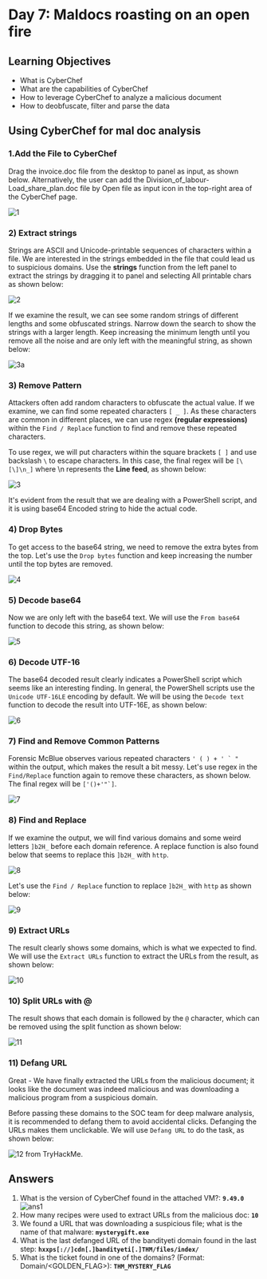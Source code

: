 # Day 7: Maldocs roasting on an open fire
## Learning Objectives
* What is CyberChef
* What are the capabilities of CyberChef
* How to leverage CyberChef to analyze a malicious document
* How to deobfuscate, filter and parse the data

## Using CyberChef for mal doc analysis
### 1.Add the File to CyberChef
Drag the invoice.doc file from the desktop to panel as input, as shown below. Alternatively, the user can add the Division_of_labour-Load_share_plan.doc file by Open file as input icon in the top-right area of the CyberChef page.

![1](https://user-images.githubusercontent.com/53142039/206240129-195790f2-5ffe-49f6-8d10-955c0375dd58.png)

### 2) Extract strings
Strings are ASCII and Unicode-printable sequences of characters within a file. We are interested in the strings embedded in the file that could lead us to suspicious domains. Use the **strings** function from the left panel to extract the strings by dragging it to panel and selecting All printable chars as shown below:

![2](https://user-images.githubusercontent.com/53142039/206240143-b46e822d-5ab5-42a7-9eb0-37576576aa6f.png)

If we examine the result, we can see some random strings of different lengths and some obfuscated strings. Narrow down the search to show the strings with a larger length. Keep increasing the minimum length until you remove all the noise and are only left with the meaningful string, as shown below:

![3a](https://user-images.githubusercontent.com/53142039/206244334-c9f1afcd-1eb9-4f71-8db0-6242de77f18b.png)

### 3) Remove Pattern
Attackers often add random characters to obfuscate the actual value. If we examine, we can find some repeated characters `[ _ ]`. As these characters are common in different places, we can use regex **(regular expressions)** within the `Find / Replace` function to find and remove these repeated characters. 

To use regex, we will put characters within the square brackets `[ ]` and use backslash `\` to escape characters. In this case, the final regex will be `[\[\]\n_]` where \n represents the **Line feed**, as shown below:

![3](https://user-images.githubusercontent.com/53142039/206240153-d48171f3-5664-4321-ad5a-cb11afc37e36.png)

It's evident from the result that we are dealing with a PowerShell script, and it is using base64 Encoded string to hide the actual code.

### 4) Drop Bytes
To get access to the base64 string, we need to remove the extra bytes from the top. Let's use the `Drop bytes` function and keep increasing the number until the top bytes are removed. 

![4](https://user-images.githubusercontent.com/53142039/206240160-3152f000-77f2-4f68-b07c-58a4d10b3ca7.png)

### 5) Decode base64
Now we are only left with the base64 text. We will use the `From base64` function to decode this string, as shown below:

![5](https://user-images.githubusercontent.com/53142039/206240174-aa22313b-d020-4664-bdf4-56dba57f119d.png)

### 6) Decode UTF-16
The base64 decoded result clearly indicates a PowerShell script which seems like an interesting finding. In general, the PowerShell scripts use the `Unicode UTF-16LE` encoding by default. We will be using the `Decode text` function to decode the result into UTF-16E, as shown below:

![6](https://user-images.githubusercontent.com/53142039/206240187-11b6c94d-7d21-4a14-b3c1-560ec715edd2.png)

### 7) Find and Remove Common Patterns
Forensic McBlue observes various repeated characters ``' ( ) + ' ` "`` within the output, which makes the result a bit messy. Let's use regex in the `Find/Replace` function again to remove these characters, as shown below. The final regex will be ``['()+'"`]``.

![7](https://user-images.githubusercontent.com/53142039/206240206-c024190d-ec07-4c24-bc07-e9e3c2b9113c.png)

### 8) Find and Replace
If we examine the output, we will find various domains and some weird letters `]b2H_` before each domain reference. A replace function is also found below that seems to replace this `]b2H_` with `http`. 

![8](https://user-images.githubusercontent.com/53142039/206240213-32f3f967-1148-41e3-9324-746e882b13ba.png)

Let's use the `Find / Replace` function to replace `]b2H_` with `http` as shown below:

![9](https://user-images.githubusercontent.com/53142039/206240215-d12dafba-ea6e-41d5-be72-88b9ddf90ad0.png)

### 9) Extract URLs
The result clearly shows some domains, which is what we expected to find. We will use the `Extract URLs` function to extract the URLs from the result, as shown below:

![10](https://user-images.githubusercontent.com/53142039/206240232-6419804c-160c-4a10-ad08-d20e51beea49.png)

### 10) Split URLs with @
The result shows that each domain is followed by the `@` character, which can be removed using the split function as shown below:

![11](https://user-images.githubusercontent.com/53142039/206240247-428eed59-00bd-410b-a550-a0f4c3faa5af.png)

### 11) Defang URL
Great - We have finally extracted the URLs from the malicious document; it looks like the document was indeed malicious and was downloading a malicious program from a suspicious domain. 

Before passing these domains to the SOC team for deep malware analysis, it is recommended to defang them to avoid accidental clicks. Defanging the URLs makes them unclickable. We will use `Defang URL` to do the task, as shown below:

![12](https://user-images.githubusercontent.com/53142039/206240256-f4127788-7c07-40fc-9001-9883bd39cc97.png)
from TryHackMe.

## Answers
1. What is the version of CyberChef found in the attached VM?: **`9.49.0`**
![ans1](https://user-images.githubusercontent.com/53142039/206240292-ae9a9562-c496-4a7e-a5c9-caf98fe61c75.png)
2. How many recipes were used to extract URLs from the malicious doc: **`10`** 
3. We found a URL that was downloading a suspicious file; what is the name of that malware: **`mysterygift.exe`**
4. What is the last defanged URL of the bandityeti domain found in the last step: **`hxxps[://]cdn[.]bandityeti[.]THM/files/index/`**
5. What is the ticket found in one of the domains? (Format: Domain/<GOLDEN_FLAG>): **`THM_MYSTERY_FLAG`**
